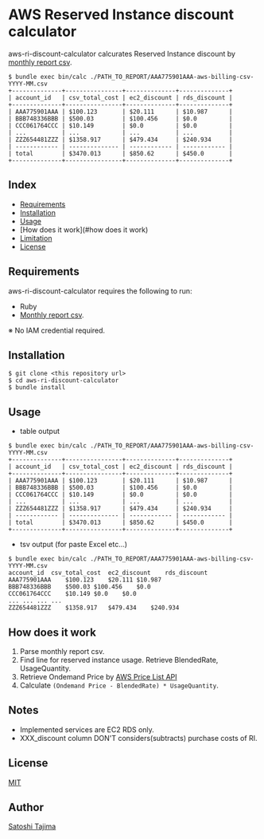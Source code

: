 # AWS Reserved Instance discount calculator

aws-ri-discount-calculator calcurates Reserved Instance discount 
by [monthly report csv](http://docs.aws.amazon.com/awsaccountbilling/latest/aboutv2/detailed-billing-reports.html#monthly-report).

```
$ bundle exec bin/calc ./PATH_TO_REPORT/AAA775901AAA-aws-billing-csv-YYYY-MM.csv
+--------------+----------------+--------------+--------------+
| account_id   | csv_total_cost | ec2_discount | rds_discount |
+--------------+----------------+--------------+--------------+
| AAA775901AAA | $100.123       | $20.111      | $10.987      |
| BBB748336BBB | $500.03        | $100.456     | $0.0         |
| CCC061764CCC | $10.149        | $0.0         | $0.0         |
| ...          | ...            | ...          | ...          |
| ZZZ654481ZZZ | $1358.917      | $479.434     | $240.934     |
| ------------ | -------------- | ------------ | ------------ |
| total        | $3470.013      | $850.62      | $450.0       |
+--------------+----------------+--------------+--------------+
```

## Index

* [Requirements](#requirements)
* [Installation](#installation)
* [Usage](#usage)
* [How does it work](#how does it work)
* [Limitation](#limitation)
* [License](#license)

## Requirements

aws-ri-discount-calculator requires the following to run:

* Ruby
* [Monthly report csv](http://docs.aws.amazon.com/awsaccountbilling/latest/aboutv2/detailed-billing-reports.html#monthly-report).

※ No IAM credential required.

## Installation

```
$ git clone <this repository url>
$ cd aws-ri-discount-calculator
$ bundle install
```

## Usage

* table output
```
$ bundle exec bin/calc ./PATH_TO_REPORT/AAA775901AAA-aws-billing-csv-YYYY-MM.csv
+--------------+----------------+--------------+--------------+
| account_id   | csv_total_cost | ec2_discount | rds_discount |
+--------------+----------------+--------------+--------------+
| AAA775901AAA | $100.123       | $20.111      | $10.987      |
| BBB748336BBB | $500.03        | $100.456     | $0.0         |
| CCC061764CCC | $10.149        | $0.0         | $0.0         |
| ...          | ...            | ...          | ...          |
| ZZZ654481ZZZ | $1358.917      | $479.434     | $240.934     |
| ------------ | -------------- | ------------ | ------------ |
| total        | $3470.013      | $850.62      | $450.0       |
+--------------+----------------+--------------+--------------+
```

* tsv output (for paste Excel etc...)
```
$ bundle exec bin/calc ./PATH_TO_REPORT/AAA775901AAA-aws-billing-csv-YYYY-MM.csv
account_id	csv_total_cost	ec2_discount	rds_discount
AAA775901AAA	$100.123	$20.111	$10.987
BBB748336BBB	$500.03	$100.456	$0.0
CCC061764CCC	$10.149	$0.0	$0.0
...	...	...	...
ZZZ654481ZZZ	$1358.917	$479.434	$240.934
```

## How does it work

1. Parse monthly report csv.
1. Find line for reserved instance usage. Retrieve BlendedRate, UsageQuantity.
1. Retrieve Ondemand Price by [AWS Price List API](https://docs.aws.amazon.com/awsaccountbilling/latest/aboutv2/price-changes.html)
1. Calculate `(Ondemand Price - BlendedRate) * UsageQuantity`.

## Notes

* Implemented services are EC2 RDS only.
* XXX_discount column DON'T considers(subtracts) purchase costs of RI.

## License

[MIT](./LICENSE)

## Author

[Satoshi Tajima](https://github.com/s-tajima)


